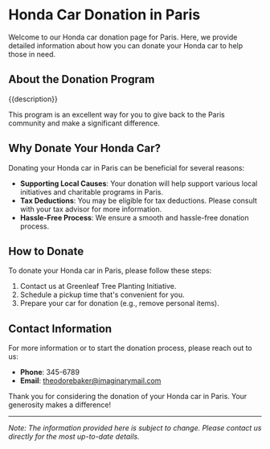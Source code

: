 #     Honda Car Donation in     Paris

Welcome to our     Honda car donation page for     Paris. Here, we provide detailed information about how you can donate your     Honda car to help those in need.

## About the Donation Program

{{description}}

This program is an excellent way for you to give back to the     Paris community and make a significant difference.

## Why Donate Your     Honda Car?

Donating your     Honda car in     Paris can be beneficial for several reasons:

- **Supporting Local Causes**: Your donation will help support various local initiatives and charitable programs in     Paris.
- **Tax Deductions**: You may be eligible for tax deductions. Please consult with your tax advisor for more information.
- **Hassle-Free Process**: We ensure a smooth and hassle-free donation process.

## How to Donate

To donate your     Honda car in     Paris, please follow these steps:

1. Contact us at     Greenleaf Tree Planting Initiative.
2. Schedule a pickup time that's convenient for you.
3. Prepare your car for donation (e.g., remove personal items).

## Contact Information

For more information or to start the donation process, please reach out to us:

- **Phone**: 345-6789
- **Email**:     theodorebaker@imaginarymail.com

Thank you for considering the donation of your     Honda car in     Paris. Your generosity makes a difference!

---

*Note: The information provided here is subject to change. Please contact us directly for the most up-to-date details.*
